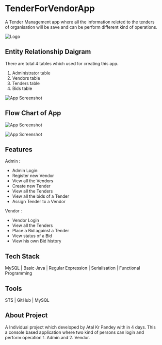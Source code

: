 
# TenderForVendorApp
A Tender Management app where all the information releted to the tenders of organisation will be save and can be perform different kind of operations.
 


![Logo](https://i.ibb.co/LrThcpD/Whats-App-Image-2022-11-08-at-5-40-12-PM.jpg)


## Entity Relationship Daigram

There are total 4 tables which used for creating this app.
1. Administrator table
2. Vendors table
3. Tenders table
4. Bids table

![App Screenshot](https://i.ibb.co/8XMvTb3/Whats-App-Image-2022-11-13-at-9-42-48-AM.jpg)


## Flow Chart of App

 ![App Screenshot](https://i.ibb.co/9hXs7d9/Whats-App-Image-2022-11-13-at-9-37-34-AM.jpg)

![App Screenshot](https://i.ibb.co/qsKnn0T/Whats-App-Image-2022-11-13-at-9-43-36-AM.jpg)
 





## Features

Admin :
- Admin Login
- Register new Vendor
- View all the Vendors
- Create new Tender
- View all the Tenders
- View all the bids of a Tender
- Assign Tender to a Vendor

Vendor :
- Vendor Login
- View all the Tenders
- Place a Bid against a Tender
- View status of a Bid
- View his own Bid history

## Tech Stack

MySQL |  Basic Java | Regular Expression | Serialisation | Functional Programming 


## Tools

STS | GitHub | MySQL
## About Project

A Individual project which developed by Atal Kr Pandey with in 4 days. This a console based application where two kind of persons can login and perform operation 1. Admin and 2. Vendor.



